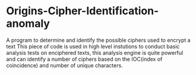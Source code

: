 # Origins-Cipher-Identification-anomaly
A program to determine and identify the possible ciphers used to encrypt a text 
This piece of code is used in high level instutions to conduct basic analysis tests on enciphered texts, this analysis engine is quite powerful and can identify a number of ciphers based on the IOC(index of coincidence) and number of unique characters.
